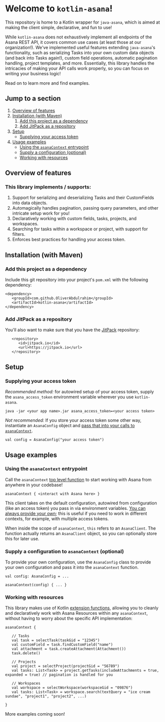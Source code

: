 # Welcome to `kotlin-asana`!
This repository is home to a Kotlin wrapper for `java-asana`, which is aimed at making the client simple, declarative, 
and fun to use! 

While `kotlin-asana` does not exhaustively implement all endpoints of the Asana REST API, it covers common use cases (at
least those at our organization!). We've implemented useful features extending `java-asana`'s functionality, such as 
serializing Tasks into your own custom data objects (and back into Tasks again!), custom field operations, automatic 
pagination handling, project templates, and more. Essentially, this library handles the intricacies of making your API 
calls work properly, so you can focus on writing your business logic! 

Read on to learn more and find examples.

## Jump to a section
1. [Overview of features](#overview-of-features)
2. [Installation (with Maven)](#installation-with-maven)
   1. [Add this project as a dependency](#add-this-project-as-a-dependency)
   2. [Add JitPack as a repository](#add-jitpack-as-a-repository)
3. [Setup](#setup)
   * [Supplying your access token](#supplying-your-access-token)
4. [Usage examples](#usage-examples)
    * [Using the `asanaContext` entrypoint](#using-the-asanacontext-entrypoint)
    * [Supply a configuration (optional)](#supply-a-configuration-to-asanacontext-optional)
    * [Working with resources](#working-with-resources)

## Overview of features 
### This library implements / supports:
1. Support for serializing and deserializing Tasks and their CustomFields into data objects.
2. Automagically handles pagination, passing query parameters, and other intricate setup work for you!
3. Declaratively working with custom fields, tasks, projects, and workspaces.
4. Searching for tasks within a workspace or project, with support for filters.
5. Enforces best practices for handling your access token.

## Installation (with Maven) 
### Add this project as a dependency
Include this git repository into your project's `pom.xml` with the following dependency:

```
<dependency>
   <groupId>com.github.OliverAbdulrahim</groupId>
   <artifactId>kotlin-asana</artifactId>
</dependency>
```

### Add JitPack as a repository
You'll also want to make sure that you have the [JitPack](https://jitpack.io/) repository:
```
   <repository>
      <id>jitpack.io</id>
      <url>https://jitpack.io</url>
   </repository>
```

## Setup
### Supplying your access token
_Recommended method:_ for autowired setup of your access token, supply the `asana_access_token` environment variable 
wherever you use `kotlin-asana`.

```
java -jar <your app name>.jar asana_access_token=<your access token>
```

_Not recommended:_ If you store your access token some other way, instantiate an `AsanaConfig` object and [pass that into your calls to 
`asanaContext`](#supply-a-configuration-to-asanacontext-optional).
```
val config = AsanaConfig("your access token")
```

## Usage examples
### Using the `asanaContext` entrypoint
Call the `asanaContext` [top level function](https://kotlinlang.org/docs/functions.html#function-scope) to start working
with Asana from anywhere in your codebase! 
```
asanaContext { <interact with Asana here> }
```
This client takes on the default configuration, autowired from configuration (like an access token) you pass in via 
environment variables. [You can always provide your own](#supply-a-configuration-to-asanacontext-optional); this is 
useful if you need to work in different contexts, for example, with multiple access tokens. 

When inside the scope of `asanaContext`, `this` refers to an `AsanaClient`. The function actually returns an 
`AsanaClient` object, so you can optionally store this for later use. 

### Supply a configuration to `asanaContext` (optional)
To provide your own configuration, use the `AsanaConfig` class to provide your own configuration and pass it into the 
`asanaContext` function. 
```
val config: AsanaConfig = ...

asanaContext(config) { ... }
```
### Working with resources
This library makes use of Kotlin [extension functions](https://kotlinlang.org/docs/extensions.html#extension-functions),
allowing you to cleanly and declaratively work with Asana Resources within any `asanaContext`, without having to worry
about the specific API implementation:

```
asanaContext {
   
   // Tasks
   val task = selectTask(taskGid = "12345")
   val customField = task.findCustomField("name")
   val attachment = task.createAttachment(Attachment())
   task.delete()
   
   // Projects
   val project = selectProject(projectGid = "56789")
   val tasks: List<Task> = project.getTasks(includeAttachments = true, expanded = true) // pagination is handled for you
   
   // Workspaces
   val workspace = selectWorkspace(workspaceGid = "09876")
   val tasks: List<Task> = workspace.search(textQuery = "ice cream sundae", "project1", "project2", ...)  
   
}
```

More examples coming soon!

